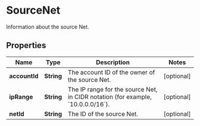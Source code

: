 

# SourceNet

Information about the source Net.

## Properties

| Name | Type | Description | Notes |
|------------ | ------------- | ------------- | -------------|
|**accountId** | **String** | The account ID of the owner of the source Net. |  [optional] |
|**ipRange** | **String** | The IP range for the source Net, in CIDR notation (for example, &#x60;10.0.0.0/16&#x60;). |  [optional] |
|**netId** | **String** | The ID of the source Net. |  [optional] |



